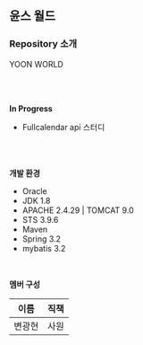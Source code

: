 ## 윤스 월드


<h3>Repository 소개</h3> 
<p>YOON WORLD</p>
<br/><br/>



**In Progress** <br/>  
- Fullcalendar api 스터디

<br/><br/>

**개발 환경**<br/>
* Oracle
* JDK 1.8
* APACHE 2.4.29 | TOMCAT 9.0
* STS 3.9.6
* Maven
* Spring 3.2
* mybatis 3.2
<br/>


**멤버 구성**

이름|직책|
---|---|
변광현|사원|

<br/><br/>




